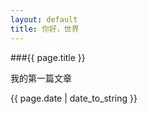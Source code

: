 ```yaml
---
layout: default
title: 你好，世界
---
```

###{{ page.title }}
<p>我的第一篇文章</p>
<p>{{ page.date | date_to_string }}</p>